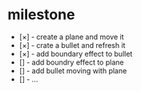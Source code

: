 # milestone
- [×] - create a plane and move it
- [×] - crate a bullet and refresh it
- [×] - add boundary effect to bullet
- [] - add boundry effect to plane
- [] - add bullet moving with plane
- [] - ...
